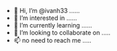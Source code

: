 - 👋 Hi, I’m @ivanh33 ......
- 👀 I’m interested in ......
- 🌱 I’m currently learning ......
- 💞️ I’m looking to collaborate on .....
- 📫 no need to reach me .....


<!---
ivanh33/ivanh33 is a ✨ special ✨ repository because its `README.md` (this file) appears on your GitHub profile.
You can click the Preview link to take a look at your changes.
--->
